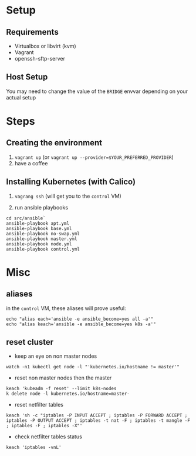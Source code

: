 # Setup

## Requirements

- Virtualbox or libvirt (kvm)
- Vagrant
- openssh-sftp-server

## Host Setup

You may need to change the value of the `BRIDGE` envvar depending on your actual setup


# Steps

## Creating the environment

1. `vagrant up` (or `vagrant up --provider=$YOUR_PREFERRED_PROVIDER`)
1. have a coffee


## Installing Kubernetes (with Calico)

1. `vagrang ssh` (will get you to the `control` VM)

1. run ansible playbooks
 ```
cd src/ansible`
ansible-playbook apt.yml
ansible-playbook base.yml
ansible-playbook no-swap.yml
ansible-playbook master.yml
ansible-playbook node.yml
ansible-playbook control.yml
 ```

# Misc

## aliases

in the `control` VM, these aliases will prove useful:
```
echo "alias each='ansible -e ansible_become=yes all -a'"  
echo "alias keach='ansible -e ansible_become=yes k8s -a'" 
```


## reset cluster

- keep an eye on non master nodes
 ```
watch -n1 kubectl get node -l "'kubernetes.io/hostname != master'"
 ```

- reset non master nodes then the master
 ```
keach 'kubeadm -f reset' --limit k8s-nodes
k delete node -l kubernetes.io/hostname=master-
 ```

- reset netfilter tables
 ```
keach 'sh -c "iptables -P INPUT ACCEPT ; iptables -P FORWARD ACCEPT ; iptables -P OUTPUT ACCEPT ; iptables -t nat -F ; iptables -t mangle -F ; iptables -F ; iptables -X"'
 ```

- check netfilter tables status
 ```
keach 'iptables -vnL'
 ```

